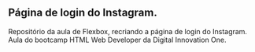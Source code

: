 ## Página de login do Instagram.



Repositório da aula de Flexbox, recriando a página de login do Instagram.
Aula do bootcamp HTML Web Developer da Digital Innovation One.


